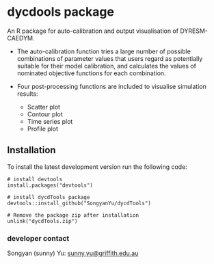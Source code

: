 # dycdools package

An R package for auto-calibration and output visualisation of DYRESM-CAEDYM.

* The auto-calibration function tries a large number of possible combinations of parameter values that users regard as potentially suitable for their model calibration, and calculates the values of nominated objective functions for each combination. 

* Four post-processing functions are included to visualise simulation results:

  * Scatter plot
  * Contour plot
  * Time series plot
  * Profile plot

## Installation
To install the latest development version run the following code:
```{r}
# install devtools
install.packages("devtools")

# install dycdTools package
devtools::install_github("SongyanYu/dycdTools")

# Remove the package zip after installation
unlink("dycdTools.zip")
```

### developer contact
Songyan (sunny) Yu: sunny.yu@griffith.edu.au
